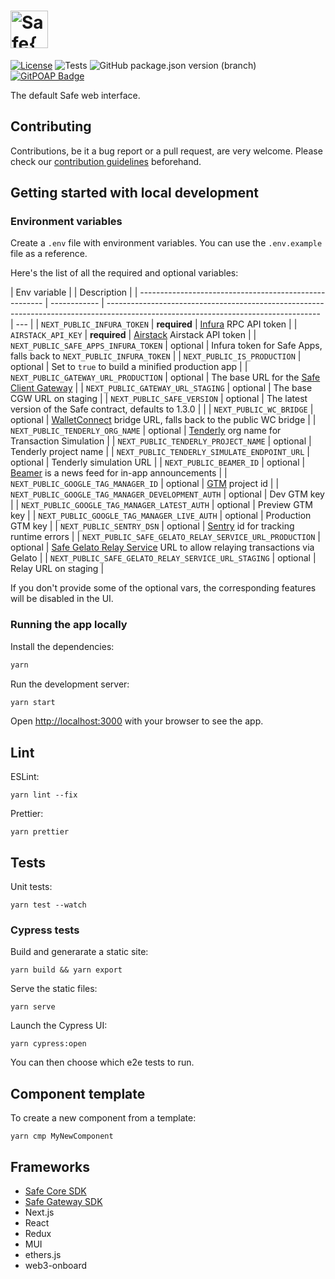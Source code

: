 # <img src="/public/images/logo.svg" height="60" valign="middle" alt="Safe{Wallet}" />

[![License](https://img.shields.io/github/license/safe-global/safe-wallet-web)](https://github.com/safe-global/safe-wallet-web/blob/main/LICENSE)
![Tests](https://img.shields.io/github/actions/workflow/status/safe-global/safe-wallet-web/test.yml?branch=main&label=tests)
![GitHub package.json version (branch)](https://img.shields.io/github/package-json/v/safe-global/safe-wallet-web)
[![GitPOAP Badge](https://public-api.gitpoap.io/v1/repo/safe-global/safe-wallet-web/badge)](https://www.gitpoap.io/gh/safe-global/safe-wallet-web)

The default Safe web interface.

## Contributing

Contributions, be it a bug report or a pull request, are very welcome. Please check our [contribution guidelines](CONTRIBUTING.md) beforehand.

## Getting started with local development

### Environment variables

Create a `.env` file with environment variables. You can use the `.env.example` file as a reference.

Here's the list of all the required and optional variables:

| Env variable                                           |              | Description                                                                                                                         |
| ------------------------------------------------------ | ------------ | ----------------------------------------------------------------------------------------------------------------------------------- | --- |
| `NEXT_PUBLIC_INFURA_TOKEN`                             | **required** | [Infura](https://docs.infura.io/infura/networks/ethereum/how-to/secure-a-project/project-id) RPC API token                          |
| `AIRSTACK_API_KEY`                                     | **required** | [Airstack](https://app.airstack.xyz/) Airstack API token                                                                            |
| `NEXT_PUBLIC_SAFE_APPS_INFURA_TOKEN`                   | optional     | Infura token for Safe Apps, falls back to `NEXT_PUBLIC_INFURA_TOKEN`                                                                |
| `NEXT_PUBLIC_IS_PRODUCTION`                            | optional     | Set to `true` to build a minified production app                                                                                    |
| `NEXT_PUBLIC_GATEWAY_URL_PRODUCTION`                   | optional     | The base URL for the [Safe Client Gateway](https://github.com/safe-global/safe-client-gateway)                                      |
| `NEXT_PUBLIC_GATEWAY_URL_STAGING`                      | optional     | The base CGW URL on staging                                                                                                         |
| `NEXT_PUBLIC_SAFE_VERSION`                             | optional     | The latest version of the Safe contract, defaults to 1.3.0                                                                          |     |
| `NEXT_PUBLIC_WC_BRIDGE`                                | optional     | [WalletConnect](https://docs.walletconnect.com/1.0/bridge-server) bridge URL, falls back to the public WC bridge                    |
| `NEXT_PUBLIC_TENDERLY_ORG_NAME`                        | optional     | [Tenderly](https://tenderly.co) org name for Transaction Simulation                                                                 |
| `NEXT_PUBLIC_TENDERLY_PROJECT_NAME`                    | optional     | Tenderly project name                                                                                                               |
| `NEXT_PUBLIC_TENDERLY_SIMULATE_ENDPOINT_URL`           | optional     | Tenderly simulation URL                                                                                                             |
| `NEXT_PUBLIC_BEAMER_ID`                                | optional     | [Beamer](https://www.getbeamer.com) is a news feed for in-app announcements                                                         |
| `NEXT_PUBLIC_GOOGLE_TAG_MANAGER_ID`                    | optional     | [GTM](https://tagmanager.google.com) project id                                                                                     |
| `NEXT_PUBLIC_GOOGLE_TAG_MANAGER_DEVELOPMENT_AUTH`      | optional     | Dev GTM key                                                                                                                         |
| `NEXT_PUBLIC_GOOGLE_TAG_MANAGER_LATEST_AUTH`           | optional     | Preview GTM key                                                                                                                     |
| `NEXT_PUBLIC_GOOGLE_TAG_MANAGER_LIVE_AUTH`             | optional     | Production GTM key                                                                                                                  |
| `NEXT_PUBLIC_SENTRY_DSN`                               | optional     | [Sentry](https://sentry.io) id for tracking runtime errors                                                                          |
| `NEXT_PUBLIC_SAFE_GELATO_RELAY_SERVICE_URL_PRODUCTION` | optional     | [Safe Gelato Relay Service](https://github.com/safe-global/safe-gelato-relay-service) URL to allow relaying transactions via Gelato |
| `NEXT_PUBLIC_SAFE_GELATO_RELAY_SERVICE_URL_STAGING`    | optional     | Relay URL on staging                                                                                                                |

If you don't provide some of the optional vars, the corresponding features will be disabled in the UI.

### Running the app locally

Install the dependencies:

```bash
yarn
```

Run the development server:

```bash
yarn start
```

Open [http://localhost:3000](http://localhost:3000) with your browser to see the app.

## Lint

ESLint:

```
yarn lint --fix
```

Prettier:

```
yarn prettier
```

## Tests

Unit tests:

```
yarn test --watch
```

### Cypress tests

Build and generarate a static site:

```
yarn build && yarn export
```

Serve the static files:

```
yarn serve
```

Launch the Cypress UI:

```
yarn cypress:open
```

You can then choose which e2e tests to run.

## Component template

To create a new component from a template:

```
yarn cmp MyNewComponent
```

## Frameworks

- [Safe Core SDK](https://github.com/safe-global/safe-core-sdk)
- [Safe Gateway SDK](https://github.com/safe-global/safe-gateway-typescript-sdk)
- Next.js
- React
- Redux
- MUI
- ethers.js
- web3-onboard
